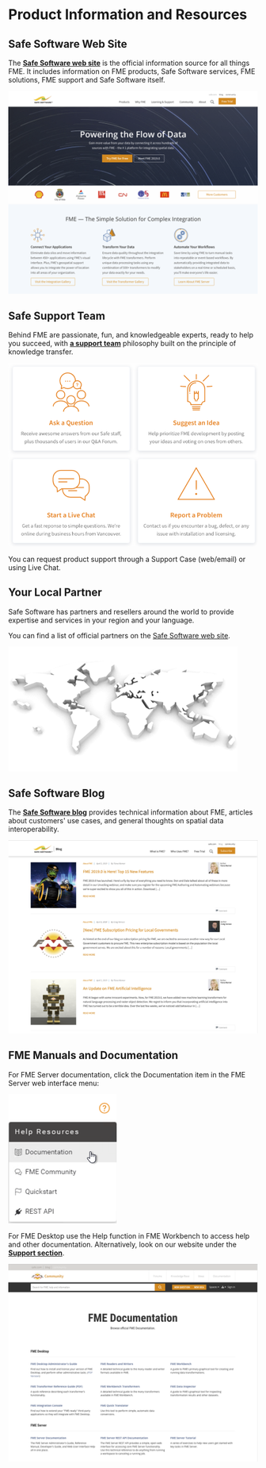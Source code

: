 # Product Information and Resources #

## Safe Software Web Site ##
The **[Safe Software web site](https://www.safe.com/ "Safe Software web site")** is the official information source for all things FME. It includes information on FME products, Safe Software services, FME solutions, FME support and Safe Software itself.

![](./Images/Img7.000.SafeWebSite.png)

## Safe Support Team ##
Behind FME are passionate, fun, and knowledgeable experts, ready to help you succeed, with **[a support team](https://support.safe.com/ "FME Support Team page")** philosophy built on the principle of knowledge transfer.

![](./Images/Img7.001.SafeSupportTeam.png)

You can request product support through a Support Case (web/email) or using Live Chat.

## Your Local Partner ##
Safe Software has partners and resellers around the world to provide expertise and services in your region and your language.

You can find a list of official partners on the [Safe Software web site](http://www.safe.com/partners/ "FME Partners Page").

![](./Images/Img7.002.SafePartnersWorldImage.png)

## Safe Software Blog ##
The **[Safe Software blog](http://blog.safe.com/ "Safe Software Blog")** provides technical information about FME, articles about customers' use cases, and general thoughts on spatial data interoperability.

![](./Images/Img7.003.SafeBlog.png)

## FME Manuals and Documentation ##
For FME Server documentation, click the Documentation item in the FME Server web interface menu:

![](./Images/Img7.004.ServerDocumentation.png)

For FME Desktop use the Help function in FME Workbench to access help and other documentation. Alternatively, look on our website under the **[Support section](https://knowledge.safe.com/page/documentation/index.html "FME Product Documentation")**.

![](./Images/Img7.005.SafeDocumentation.png)
